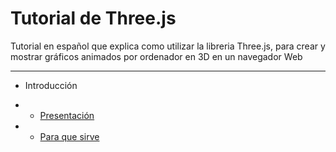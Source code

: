 Tutorial de Three.js
=====================
Tutorial en español que explica como utilizar la libreria Three.js, para crear y mostrar gráficos animados por ordenador en 3D en un navegador Web
* * * * *
* Introducción

* *   [Presentación](presentacion.md "Presentación")
* *  [Para que sirve]()